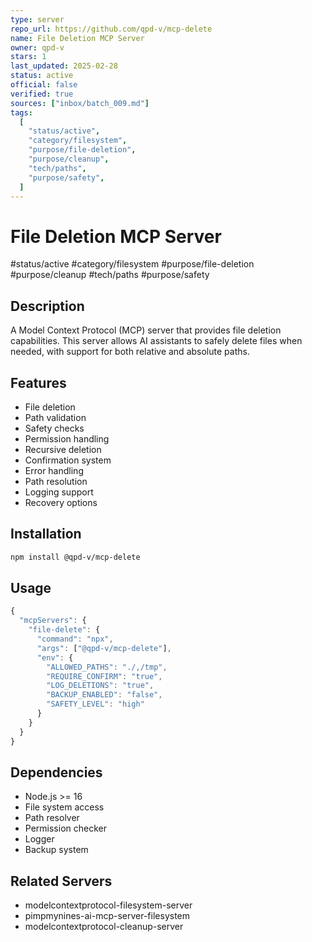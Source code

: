 ```yaml
---
type: server
repo_url: https://github.com/qpd-v/mcp-delete
name: File Deletion MCP Server
owner: qpd-v
stars: 1
last_updated: 2025-02-28
status: active
official: false
verified: true
sources: ["inbox/batch_009.md"]
tags:
  [
    "status/active",
    "category/filesystem",
    "purpose/file-deletion",
    "purpose/cleanup",
    "tech/paths",
    "purpose/safety",
  ]
---
```


# File Deletion MCP Server

#status/active #category/filesystem #purpose/file-deletion #purpose/cleanup #tech/paths #purpose/safety

## Description

A Model Context Protocol (MCP) server that provides file deletion capabilities. This server allows AI assistants to safely delete files when needed, with support for both relative and absolute paths.

## Features

- File deletion
- Path validation
- Safety checks
- Permission handling
- Recursive deletion
- Confirmation system
- Error handling
- Path resolution
- Logging support
- Recovery options

## Installation

```bash
npm install @qpd-v/mcp-delete
```

## Usage

```javascript
{
  "mcpServers": {
    "file-delete": {
      "command": "npx",
      "args": ["@qpd-v/mcp-delete"],
      "env": {
        "ALLOWED_PATHS": "./,/tmp",
        "REQUIRE_CONFIRM": "true",
        "LOG_DELETIONS": "true",
        "BACKUP_ENABLED": "false",
        "SAFETY_LEVEL": "high"
      }
    }
  }
}
```

## Dependencies

- Node.js >= 16
- File system access
- Path resolver
- Permission checker
- Logger
- Backup system

## Related Servers

- modelcontextprotocol-filesystem-server
- pimpmynines-ai-mcp-server-filesystem
- modelcontextprotocol-cleanup-server
